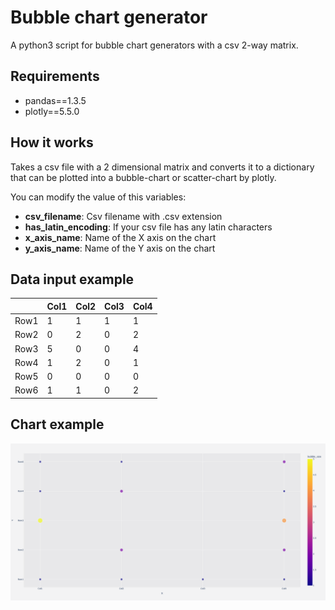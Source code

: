 # Bubble chart generator

A python3 script for bubble chart generators with a csv 2-way matrix.

## Requirements

- pandas==1.3.5
- plotly==5.5.0

## How it works

Takes a csv file with a 2 dimensional matrix and converts it to a dictionary that can be plotted into a bubble-chart or scatter-chart by plotly.

You can modify the value of this variables:

- **csv_filename**: Csv filename with .csv extension
- **has_latin_encoding**: If your csv file has any latin characters
- **x_axis_name**: Name of the X axis on the chart
- **y_axis_name**: Name of the Y axis on the chart

## Data input example

|      | Col1 | Col2 | Col3 | Col4 |
| ---- | ---- | ---- | ---- | ---- |
| Row1 | 1    | 1    | 1    | 1    |
| Row2 | 0    | 2    | 0    | 2    |
| Row3 | 5    | 0    | 0    | 4    |
| Row4 | 1    | 2    | 0    | 1    |
| Row5 | 0    | 0    | 0    | 0    |
| Row6 | 1    | 1    | 0    | 2    |

## Chart example

![bubble chart](/figs/plot_example.png)
